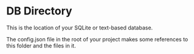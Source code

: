 # DB Directory #

This is the location of your SQLite or text-based database.

The config.json file in the root of your project makes some references to this folder and the files in it.
